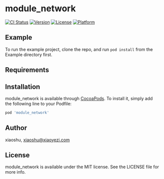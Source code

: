 # module_network

[![CI Status](https://img.shields.io/travis/xiaoshu/module_network.svg?style=flat)](https://travis-ci.org/xiaoshu/module_network)
[![Version](https://img.shields.io/cocoapods/v/module_network.svg?style=flat)](https://cocoapods.org/pods/module_network)
[![License](https://img.shields.io/cocoapods/l/module_network.svg?style=flat)](https://cocoapods.org/pods/module_network)
[![Platform](https://img.shields.io/cocoapods/p/module_network.svg?style=flat)](https://cocoapods.org/pods/module_network)

## Example

To run the example project, clone the repo, and run `pod install` from the Example directory first.

## Requirements

## Installation

module_network is available through [CocoaPods](https://cocoapods.org). To install
it, simply add the following line to your Podfile:

```ruby
pod 'module_network'
```

## Author

xiaoshu, xiaoshu@xiaoyezi.com

## License

module_network is available under the MIT license. See the LICENSE file for more info.
